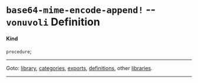 

<a id='definition__vonuvoli__base64-mime-encode-append_21'></a>

# `base64-mime-encode-append!` -- `vonuvoli` Definition


<a id='definition__vonuvoli__base64-mime-encode-append_21__kind'></a>

#### Kind

`procedure`;

----

Goto: [library](../../vonuvoli/_index.md#library__vonuvoli), [categories](../../vonuvoli/categories/_index.md#toc__vonuvoli__categories), [exports](../../vonuvoli/exports/_index.md#toc__vonuvoli__exports), [definitions](../../vonuvoli/definitions/_index.md#toc__vonuvoli__definitions), other [libraries](../../_libraries.md#toc__libraries).

----

